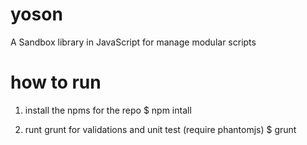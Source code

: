 yoson
=======

A Sandbox library in JavaScript for manage modular scripts


how to run
=========

1. install the npms for the repo
$ npm intall

2. runt grunt for validations and unit test (require phantomjs)
$ grunt

